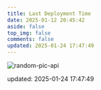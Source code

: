 ```yaml
---
title: Last Deployment Time
date: 2025-01-12 20:45:42
aside: false
top_img: false
comments: false
updated: 2025-01-24 17:47:49
---
```


![random-pic-api](https://cover.dong4j.ink:1024)

updated: 2025-01-24 17:47:49